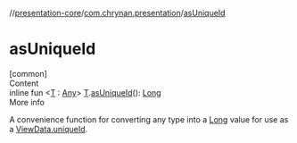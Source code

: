 //[presentation-core](../../index.md)/[com.chrynan.presentation](index.md)/[asUniqueId](as-unique-id.md)



# asUniqueId  
[common]  
Content  
inline fun <[T](as-unique-id.md) : [Any](https://kotlinlang.org/api/latest/jvm/stdlib/kotlin/-any/index.html)> [T](as-unique-id.md).[asUniqueId](as-unique-id.md)(): [Long](https://kotlinlang.org/api/latest/jvm/stdlib/kotlin/-long/index.html)  
More info  


A convenience function for converting any type into a [Long](https://kotlinlang.org/api/latest/jvm/stdlib/kotlin/-long/index.html) value for use as a [ViewData.uniqueId](-view-data/unique-id.md).

  



